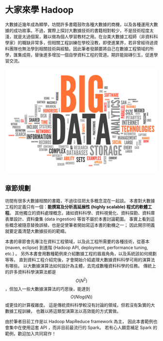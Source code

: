 大家來學 Hadoop
==============

大數據近幾年成為顯學，坊間許多書籍鼓吹各種大數據的商機，以及各種運用大數據的成功故事。不過，實際上探討大數據技術的書籍相對較少，不是技術程度太淺，就是太過個案，難以做為個人學習教材之用。在台美大數據工程師（非資料科學家）的職缺非常多，但相關工程訓練在學校沒教，即使進業界，若非曾經待過資料團隊也無法學到相關技術與經驗。因此筆者發願要將自己在數據工程領域的所學，匯集成冊，替後進多增加一個自學資料工程的管道。期許能拋磚引玉，促進學習交流。

![big data](imgs/big-data2.jpg)


章節規劃
-------

坊間有很多大數據相關的書籍，不過往往把太多概念混在一起談。
本書對大數據工程的定義只有一個：**能撰寫及分析高延展性 (highly scalable) 程式的軟體工程**。
其他獨立的資料處理概念，諸如資料科學、資料視覺化、資料探勘、資料庫表單設計、資料彙集 (data ingestion) 等皆不屬於本書討論範圍。
事實上看到這些概念被隨意替換誤植，也是促使筆者開始寫這本書的動機之一；
因此開宗明義就要定義清楚大數據技術的範疇。

本書的章節會先專注在資料工程領域，以及此工程所需要的各種技術，從基本 (maven, eclipse) 到進階 (Hadoop API, deployment, performance tuning, etc.) 。 另外本書會用數種範例來介紹數據工程的眉眉角角，以及系統該如何規劃等等。
直到資料工程介紹完後，才會開始介紹處理大數據資料科學可用的演算法有哪些。
以大數據演算法如何設計為主體，去完成數種資料科學的任務。
傳統上的許多資料科學演算法都是 $$O(N^2)$$ ，但加入一些大數據演算法的巧思後，能達到 $$O(N log(N))$$ 或更佳的計算複雜度。
這是傳統資料科學較沒有討論的領域，但若沒有紮實的大數據工程訓練，
也難以將這類型演算法以高效能的方式實做。

由於筆者目前工作是以 Hadoop MapReduce framework 為主，
因此本書範例也會集中在使用這套 API ，而非目前最流行的 Spark。
若有心人願意補足 Spark 的範例，歡迎加入共同寫作！

<!-- * 大數據工程範疇分類及產業現況 -->
<!-- * 數據工程師的核心技能 -->
<!-- * 大數據系統hadoop生態系 -->
<!-- * 建立程式開發環境 -->
<!-- * 認識hadoop API -->
